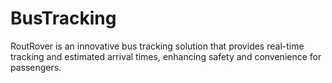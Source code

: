 # BusTracking
RoutRover is an innovative bus tracking solution that provides real-time tracking and estimated arrival times, enhancing safety and convenience for passengers.
